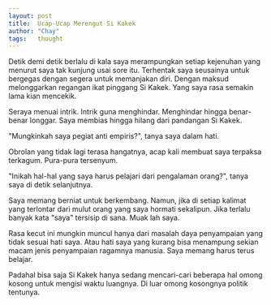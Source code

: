 ```yaml
---
layout: post
title:  Ucap-Ucap Merengut Si Kakek
author: "Chay"
tags:   thought
---
```


Detik demi detik berlalu di kala saya merampungkan setiap kejenuhan yang menurut saya tak kunjung usai sore itu.
Terhentak saya seusainya untuk bergegas dengan segera untuk memanjakan diri. Dengan maksud melonggarkan regangan ikat pinggang
Si Kakek. Yang saya rasa semakin lama kian mencekik.

Seraya menuai intrik. Intrik guna menghindar. Menghindar hingga benar-benar longgar. Saya membias hingga hilang dari pandangan Si Kakek.

"Mungkinkah saya pegiat anti empiris?", tanya saya dalam hati.

Obrolan yang tidak lagi terasa hangatnya, acap kali membuat saya terpaksa terkagum. Pura-pura tersenyum.

"Inikah hal-hal yang saya harus pelajari dari pengalaman orang?", tanya saya di detik selanjutnya.

Saya memang berniat untuk berkembang. Namun, jika di setiap kalimat yang terlontar dari mulut orang yang saya hormati sekalipun.
Jika terlalu banyak kata "saya" tersisip di sana. Muak lah saya.

Rasa kecut ini mungkin muncul hanya dari masalah daya penyampaian yang tidak sesuai hati saya.
Atau hati saya yang kurang bisa menampung sekian macam jenis penyampaian ragamnya manusia.
Saya memang harus terus belajar.

Padahal bisa saja Si Kakek hanya sedang mencari-cari beberapa hal omong kosong untuk mengisi waktu luangnya.
Di luar omong kosongnya politik tentunya.

